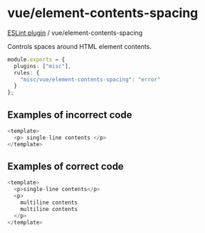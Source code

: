 # vue/element-contents-spacing

[ESLint plugin](https://iliubinskii.github.io/eslint-plugin-misc/) / vue/element-contents-spacing

Controls spaces around HTML element contents.

```ts
module.exports = {
  plugins: ["misc"],
  rules: {
    "misc/vue/element-contents-spacing": "error"
  }
};
```

## Examples of incorrect code

```ts
<template>
  <p> single-line contents </p>
</template>
```

## Examples of correct code

```ts
<template>
  <p>single-line contents</p>
  <p>
    multiline contents
    multiline contents
  </p>
</template>
```
